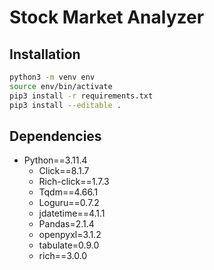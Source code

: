 # Stock Market Analyzer

## Installation

```bash
python3 -m venv env
source env/bin/activate
pip3 install -r requirements.txt
pip3 install --editable .
```

## Dependencies

- Python==3.11.4
    - Click==8.1.7
    - Rich-click==1.7.3
    - Tqdm==4.66.1
    - Loguru==0.7.2
    - jdatetime==4.1.1
    - Pandas=2.1.4
    - openpyxl=3.1.2
    - tabulate=0.9.0
    - rich==3.0.0